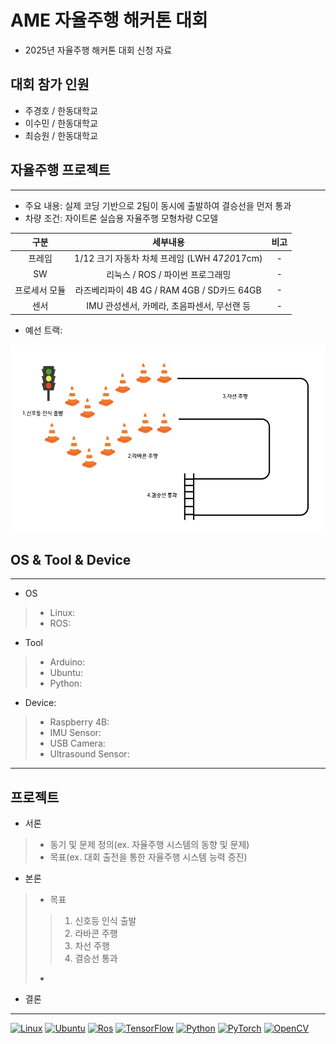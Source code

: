 # AME 자율주행 해커톤 대회
* 2025년 자율주행 해커톤 대회 신청 자료

## 대회 참가 인원
* 주경호 / 한동대학교
* 이수민 / 한동대학교
* 최승원 / 한동대학교

## 자율주행 프로젝트
---
* 주요 내용: 실제 코딩 기반으로 2팀이 동시에 출발하여 결승선을 먼저 통과
* 차량 조건: 자이트론 실습용 자율주행 모형차량 C모델

| 구분 | 세부내용 | 비고 |
| :------------: | :------------------------------: | :------------: |
| 프레임 | 1/12 크기 자동차 차체 프레임 (LWH 47*20*17cm) | - |
| SW | 리눅스 / ROS / 파이썬 프로그래밍 | - |
| 프로세서 모듈 | 라즈베리파이 4B 4G / RAM 4GB / SD카드 64GB | - |
| 센서 | IMU 관성센서, 카메라, 초음파센서, 무선랜 등 | - |

* 예선 트랙:
<img src="image.png" width="600" height ="300">


## OS & Tool & Device
---
* OS
>* Linux: 
>* ROS: 
* Tool
>* Arduino: 
>* Ubuntu:
>* Python: 
* Device:
>* Raspberry 4B: 
>* IMU Sensor: 
>* USB Camera: 
>* Ultrasound Sensor: 
---
## 프로젝트 

* 서론
>* 동기 및 문제 정의(ex. 자율주행 시스템의 동향 및 문제)
>* 목표(ex. 대회 출전을 통한 자율주행 시스템 능력 증진)
* 본론
>* 목표
>>1. 신호등 인식 출발
>>2. 라바콘 주행
>>3. 차선 주행
>>4. 결승선 통과
>* 

* 결론



---
[![Linux](https://img.shields.io/badge/-Linux-FCC624?logo=Linux&style=flat-square&logoColor=black)](https://www.kernel.org)
[![Ubuntu](https://img.shields.io/badge/-Ubuntu-E95420?logo=Ubuntu&style=flat-square&logoColor=white)](https://ubuntu.com)
[![Ros](https://img.shields.io/badge/-ROS-22314E?logo=Ros&style=flat-square&logoColor=white)](https://www.ros.org)
[![TensorFlow](https://img.shields.io/badge/-TensorFlow-FF6F00?style=flat-square&logo=TensorFlow&logoColor=white)](https://www.tensorflow.org/?hl=ko)
[![Python](https://img.shields.io/badge/Python-3776AB?style=flat-square&logo=Python&logoColor=white)](https://www.python.org)
[![PyTorch](https://img.shields.io/badge/-PyTorch-EE4C2C?logo=PyTorch&style=flat-square&logoColor=white)](https://pytorch.org)
[![OpenCV](https://img.shields.io/badge/OpenCV-27338e?style=flat-square&logo=OpenCV&logoColor=white)](https://opencv.org)